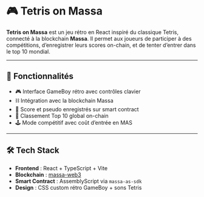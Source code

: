 # 🎮 Tetris on Massa

**Tetris on Massa** est un jeu rétro en React inspiré du classique Tetris, connecté à la blockchain **Massa**. Il permet aux joueurs de participer à des compétitions, d’enregistrer leurs scores on-chain, et de tenter d’entrer dans le top 10 mondial.

---

## 🚀 Fonctionnalités

- 🎮 Interface GameBoy rétro avec contrôles clavier
- ⛓️ Intégration avec la blockchain Massa
- 🧠 Score et pseudo enregistrés sur smart contract
- 🥇 Classement Top 10 global on-chain
- 🕹️ Mode compétitif avec coût d’entrée en MAS

---

## 🛠️ Tech Stack

- **Frontend** : React + TypeScript + Vite
- **Blockchain** : [massa-web3](https://www.npmjs.com/package/@massalabs/massa-web3)
- **Smart Contract** : AssemblyScript via `massa-as-sdk`
- **Design** : CSS custom rétro GameBoy + sons Tetris

